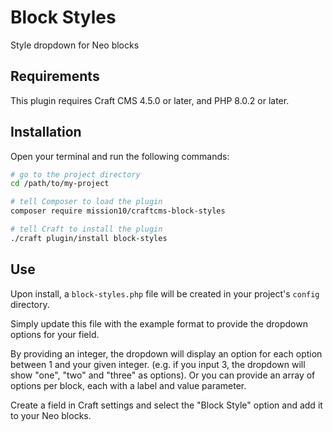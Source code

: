 # Block Styles

Style dropdown for Neo blocks

## Requirements

This plugin requires Craft CMS 4.5.0 or later, and PHP 8.0.2 or later.

## Installation
Open your terminal and run the following commands:

```bash
# go to the project directory
cd /path/to/my-project

# tell Composer to load the plugin
composer require mission10/craftcms-block-styles

# tell Craft to install the plugin
./craft plugin/install block-styles
```
## Use 
Upon install, a `block-styles.php` file will be created in your project's `config` directory. 

Simply update this file with the example format to provide the dropdown options for your field. 

By providing an integer, the dropdown will display an option for each option between 1 and your given integer. (e.g. if you input 3, the dropdown will show "one", "two" and "three" as options). Or you can provide an array of options per block, each with a label and value parameter. 

Create a field in Craft settings and select the "Block Style" option and add it to your Neo blocks. 
